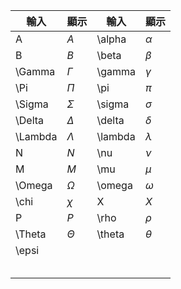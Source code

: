 
| 輸入      | 顯示        | 輸入      | 顯示        |
| ------- | --------- | ------- | --------- |
| A       | $A$       | \alpha  | $\alpha$  |
| B       | $B$       | \beta   | $\beta$   |
| \Gamma  | $\Gamma$  | \gamma  | $\gamma$  |
| \Pi     | $\Pi$     | \pi     | $\pi$     |
| \Sigma  | $\Sigma$  | \sigma  | $\sigma$  |
| \Delta  | $\Delta$  | \delta  | $\delta$  |
| \Lambda | $\Lambda$ | \lambda | $\lambda$ |
| N       | $N$       | \nu     | $\nu$     |
| M       | $M$       | \mu     | $\mu$     |
| \Omega  | $\Omega$  | \omega  | $\omega$  |
| \chi    | $\chi$    | X       | $X$       |
| P       | $P$       | \rho    | $\rho$    |
| \Theta  | $\Theta$  | \theta  | $\theta$  |
| \epsi   |           |         |           |
|         |           |         |           |
|         |           |         |           |
|         |           |         |           |
|         |           |         |           |
|         |           |         |           |
